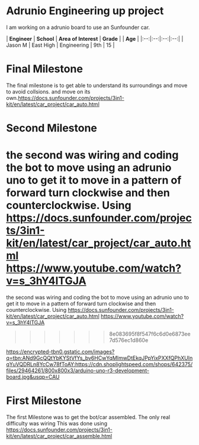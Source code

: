 # Adrunio Engineering up project
I am working on a adrunio board to use an Sunfounder car.

| **Engineer** | **School** | **Area of Interest** | **Grade** | | **Age** |
|:--:|:--:|:--:|:--:|
| Jason M | East High |  Engineering | 9th | 15 | 


  
# Final Milestone
  The final milestone is to get able to understand its surroundings and move to avoid collsions. and move on its own.https://docs.sunfounder.com/projects/3in1-kit/en/latest/car_project/car_auto.html



# Second Milestone

 the second was wiring and coding the bot to move using an adrunio uno to get it to move in a pattern of forward turn clockwise and then counterclockwise. Using https://docs.sunfounder.com/projects/3in1-kit/en/latest/car_project/car_auto.html https://www.youtube.com/watch?v=s_3hY4ITGJA
=======
 the second was wiring and coding the bot to move using an adrunio uno to get it to move in a pattern of forward turn clockwise and then counterclockwise. Using https://docs.sunfounder.com/projects/3in1-kit/en/latest/car_project/car_auto.html https://www.youtube.com/watch?v=s_3hY4ITGJA

>>>>>>> 8e083695f8f547f6c6d0e6873ee7d576ec1d860e
 

 
 https://encrypted-tbn0.gstatic.com/images?q=tbn:ANd9GcQQtYbKYStVfYs_bv6HCwYqMlmwDtEkqJPpYixPXXfQPhXUInqYuVQDRLn8YcCw78fToAY:https://cdn.shoplightspeed.com/shops/642375/files/29464261/800x800x3/arduino-uno-r3-development-board.jpg&usqp=CAU 


# First Milestone
  The first Milestone was to get the bot/car assembled. 
  The only real difficulty was wiring
  This was done using https://docs.sunfounder.com/projects/3in1-kit/en/latest/car_project/car_assemble.html
  
  
